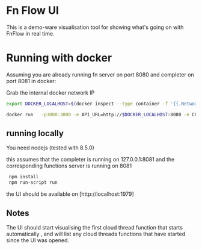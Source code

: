 # Fn Flow  UI  


This is a demo-ware visualisation tool for showing what's going on with FnFlow in real time. 

# Running with docker

Assuming you are already running fn server on port 8080 and completer on port 8081 in docker: 

Grab the internal docker network IP 
```bash
export DOCKER_LOCALHOST=$(docker inspect --type container -f '{{.NetworkSettings.Gateway}}' functions)
```

```bash 
docker run   -p3000:3000 -e API_URL=http://$DOCKER_LOCALHOST:8080 -e COMPLETER_BASE_URL=http://$DOCKER_LOCALHOST:8081 fnproject/flow:ui
```

## running locally 

You need nodejs (tested with 8.5.0)

this assumes that the completer is running on 127.0.0.1:8081 and the corresponding functions server is running on 8081

```bash
 npm install 
 npm run-script run 
```

the UI should be available on [http://localhost:1979]


## Notes
 
 The UI should start visualising the first cloud thread function that starts  automatically , and will list any cloud threads functions that have started since the UI was opened. 
 

